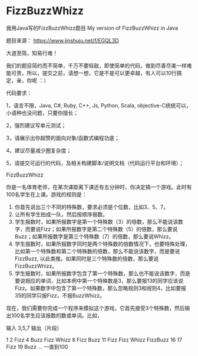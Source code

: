 FizzBuzzWhizz
=============
我用Java写的FizzBuzzWhizz题目
My version of FizzBuzzWhizz in Java

题目来源：
https://www.jinshuju.net/f/EGQL3D

大道至简，知易行难！

我们的题目简约而不简单，千万不要轻敌，即使简单的代码，做到尽善尽美一样难能可贵，所以，提交之前，请想一想，它是不是可以更卓越，有人可以10行搞定，亲，你呢 ：） 

 

代码要求：

1，语言不限，Java, C#, Ruby, C++, Js, Python, Scala, objective-C统统可以，小语种也没问题，只要你擅长；

2，强烈建议写单元测试；

3，请展示出你超赞的面向对象/函数式编程功底；

4，建议尽量减少圈复杂度；

5，请提交可运行的代码，及相关构建脚本/说明文档（代码运行平台和环境）；

 

FizzBuzzWhizz

你是一名体育老师，在某次课距离下课还有五分钟时，你决定搞一个游戏。此时有100名学生在上课。游戏的规则是：


1. 你首先说出三个不同的特殊数，要求必须是个位数，比如3、5、7。
2. 让所有学生拍成一队，然后按顺序报数。
3. 学生报数时，如果所报数字是第一个特殊数（3）的倍数，那么不能说该数字，而要说Fizz；如果所报数字是第二个特殊数（5）的倍数，那么要说Buzz；如果所报数字是第三个特殊数（7）的倍数，那么要说Whizz。
4. 学生报数时，如果所报数字同时是两个特殊数的倍数情况下，也要特殊处理，比如第一个特殊数和第二个特殊数的倍数，那么不能说该数字，而是要说FizzBuzz, 以此类推。如果同时是三个特殊数的倍数，那么要说FizzBuzzWhizz。
5. 学生报数时，如果所报数字包含了第一个特殊数，那么也不能说该数字，而是要说相应的单词，比如本例中第一个特殊数是3，那么要报13的同学应该说Fizz。如果数字中包含了第一个特殊数，那么忽略规则3和规则4，比如要报35的同学只报Fizz，不报BuzzWhizz。
 
现在，我们需要你完成一个程序来模拟这个游戏，它首先接受3个特殊数，然后输出100名学生应该报数的数或单词。比如，
 
输入
3,5,7
输出（片段）

1
2
Fizz
4
Buzz
Fizz
Whizz
8
Fizz
Buzz
11
Fizz
Fizz
Whizz
FizzBuzz
16
17
Fizz
19
Buzz 
…
一直到100
